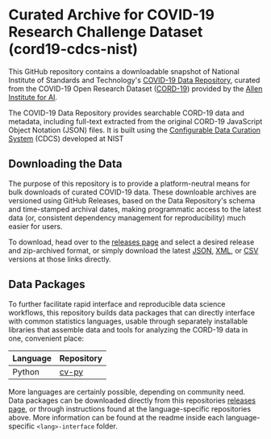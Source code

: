 
Curated Archive for COVID-19 Research Challenge Dataset (cord19-cdcs-nist)
==========================================================================

This GitHub repository contains a downloadable snapshot of National Institute of Standards and Technology's [COVID-19 Data Repository](https://covid19-data.nist.gov), curated from the COVID-19 Open Research Dataset ([CORD-19](https://pages.semanticscholar.org/coronavirus-research.)) provided by the [Allen Institute for AI](https://allenai.org).

The COVID-19 Data Repository provides searchable CORD-19 data and metadata, including full-text extracted from the original CORD-19 JavaScript Object Notation (JSON) files. It is built using the [Configurable Data Curation System](https://www.nist.gov/itl/ssd/information-systems-group/configurable-data-curation-system-cdcs/about-cdcs) (CDCS) developed at NIST

## Downloading the Data
The purpose of this repository is to provide a platform-neutral means for bulk downloads of curated COVID-19 data. These downloable archives are versioned using GitHub Releases, based on the Data Repository's schema and time-stamped archival dates, making programmatic access to the latest data (or, consistent dependency management for reproducibility) much easier for users. 

To download, head over to the [releases page](https://github.com/usnistgov/cord19-cdcs-nist/releases) and select a desired release and zip-archived format, or simply download the latest [JSON](https://github.com/usnistgov/cord19-cdcs-nist/releases/latest/download/JSON.zip), [XML](https://github.com/usnistgov/cord19-cdcs-nist/releases/latest/download/XML.zip), or [CSV](https://github.com/usnistgov/cord19-cdcs-nist/releases/latest/download/CSV.zip) versions at those links directly.  


## Data Packages
To further facilitate rapid interface and reproducible data science workflows, this repository builds data packages that can directly interface with common statistics languages, usable through separately installable libraries that assemble data and tools for analyzing the CORD-19 data in one, convenient place:

 Language   |   Repository
 ---        |   ---
 Python     |   [cv-py](https://github.com/usnistgov/cv-py)
 
More languages are certainly possible, depending on community need. Data packages can be downloaded directly from this repositories [releases page](https://github.com/usnistgov/cord19-cdcs-nist/releases), or through instructions found at the language-specific repositories above. More information can be found at the readme inside each language-specific `<lang>-interface` folder.

